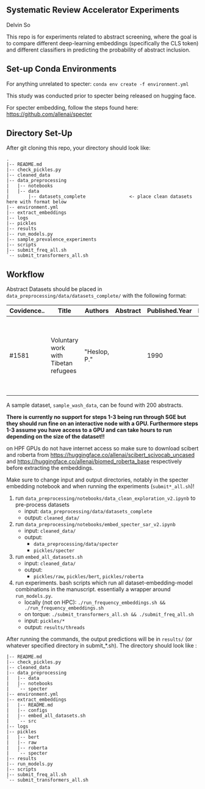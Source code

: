 ## Systematic Review Accelerator Experiments

Delvin So

This repo is for experiments related to abstract screening, where the goal is to compare different deep-learning embeddings (specifically the CLS token) and different classifiers in predicting the probability of abstract inclusion. 

## Set-up Conda Environments

For anything unrelated to specter:
`conda env create -f environment.yml`

This study was conducted prior to specter being released on hugging face.

For specter embedding, follow the steps found here:
https://github.com/allenai/specter

## Directory Set-Up

After git cloning this repo, your directory should look like:

```
.
|-- README.md
|-- check_pickles.py
|-- cleaned_data                             
|-- data_preprocessing
|   |-- notebooks
|   |-- data 
|       |-- datasets_complete                <- place clean datasets here with format below
|-- environment.yml
|-- extract_embeddings
|-- logs
|-- pickles
|-- results
|-- run_models.py
|-- sample_prevalence_experiments
|-- scripts
|-- submit_freq_all.sh
`-- submit_transformers_all.sh

```

## Workflow

Abstract Datasets should be placed in `data_preprocessing/data/datasets_complete/` with the following format:

Covidence..|Title|Authors|Abstract|Published.Year|Published.Month|Journal|Volume|Issue|Pages|Accession.Number|DOI|Ref|Study|Notes|Tags|Inclusion|FullText_Inclusion
--- | --- | --- | --- |--- |--- |--- |--- |--- |--- |--- |--- |--- |--- |--- |--- |--- |---
#1581|Voluntary work with Tibetan refugees|"Heslop, P."||1990||Midwife Health Visitor & Community Nurse|26|4|136-140|107520452. Language: English. Entry Date: 19900801. Revision Date: 20150712. Publication Type: Journal Article. Journal Subset: Europe||6535|Heslop 1990|Exclusion reason: Wrong study design; |SRH|1|0

A sample dataset, `sample_wash_data`, can be found with 200 abstracts.


**There is currently no support for steps 1-3 being run through SGE but they should run fine on an interactive node with a GPU. Furthermore steps 1-3 assume you have access to a GPU and can take hours to run depending on the size of the dataset!!**

on HPF GPUs do not have internet access so make sure to download scibert and roberta from https://huggingface.co/allenai/scibert_scivocab_uncased and https://huggingface.co/allenai/biomed_roberta_base respectively before extracting the embeddings.

Make sure to change input and output directories, notably in the specter embedding notebook and when running the experiments (`submit*_all.sh`)!

1. run `data_preprocessing/notebooks/data_clean_exploration_v2.ipynb` to pre-process datasets
    -  input: `data_preprocessing/data/datasets_complete`
    -  output: `cleaned_data/`
2. run `data_preprocessing/notebooks/embed_specter_sar_v2.ipynb`
    - input: `cleaned_data/`
    - output:
        - `data_preprocessing/data/specter`
        - `pickles/specter`
3. run `embed_all_datasets.sh`
    - input: `cleaned_data/`
    - output:
        - `pickles/raw`, `pickles/bert`, `pickles/roberta`
4. run experiments. bash scripts which run all dataset-embedding-model combinations in the manuscript. essentially a wrapper around `run_models.py`.
    - locally (not on HPC): `./run_frequency_embeddings.sh && ./run_frequency_embeddings.sh`
    - on torque: `./submit_transformers_all.sh && ./submit_freq_all.sh`
    - input: `pickles/*`
    - output: `results/threads`
    
After running the commands, the output predictions will be in `results/` (or whatever specified directory in submit_*.sh). The directory should look like :

```
|-- README.md
|-- check_pickles.py
|-- cleaned_data
|-- data_preprocessing
|   |-- data
|   |-- notebooks
|   `-- specter
|-- environment.yml
|-- extract_embeddings
|   |-- README.md
|   |-- configs
|   |-- embed_all_datasets.sh
|   `-- src
|-- logs
|-- pickles
|   |-- bert
|   |-- raw
|   |-- roberta
|   `-- specter
|-- results
|-- run_models.py
|-- scripts
|-- submit_freq_all.sh
`-- submit_transformers_all.sh
```

